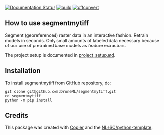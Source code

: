 [![Documentation Status](https://readthedocs.org/projects/segmentmytif/badge/?version=latest)](https://segmentmytif.readthedocs.io/en/latest/?badge=latest) [![build](https://github.com/DroneML/segmentmytif/actions/workflows/build.yml/badge.svg)](https://github.com/DroneML/segmentmytif/actions/workflows/build.yml) [![cffconvert](https://github.com/DroneML/segmentmytif/actions/workflows/cffconvert.yml/badge.svg)](https://github.com/DroneML/segmentmytif/actions/workflows/cffconvert.yml)

## How to use segmentmytiff

Segment (georeferenced) raster data in an interactive fashion. Retrain models in seconds. Only small amounts of labeled data necessary because of our use of pretrained base models as feature extractors.

The project setup is documented in [project_setup.md](devdocs/project_setup.md).

## Installation

To install segmentmytiff from GitHub repository, do:

```console
git clone git@github.com:DroneML/segmentmytiff.git
cd segmentmytiff
python -m pip install .
```

## Credits

This package was created with [Copier](https://github.com/copier-org/copier) and the [NLeSC/python-template](https://github.com/NLeSC/python-template).
